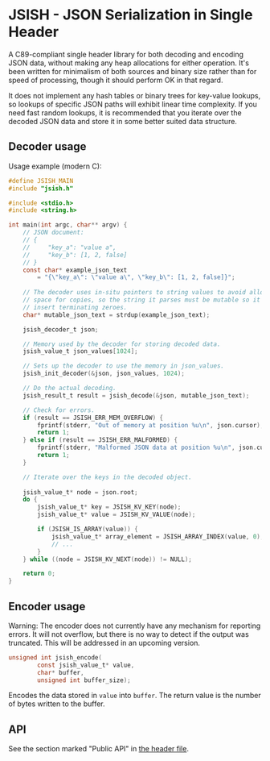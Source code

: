 # JSISH - JSON Serialization in Single Header

A C89-compliant single header library for both decoding and encoding JSON data,
without making any heap allocations for either operation. It's been written for
minimalism of both sources and binary size rather than for speed of processing,
though it should perform OK in that regard.

It does not implement any hash tables or binary trees for key-value lookups, so
lookups of specific JSON paths will exhibit linear time complexity. If you need
fast random lookups, it is recommended that you iterate over the decoded JSON
data and store it in some better suited data structure.

## Decoder usage

Usage example (modern C):

```c
#define JSISH_MAIN
#include "jsish.h"

#include <stdio.h>
#include <string.h>

int main(int argc, char** argv) {
    // JSON document:
    // {
    //     "key_a": "value a",
    //     "key_b": [1, 2, false]
    // }
    const char* example_json_text
        = "{\"key_a\": \"value a\", \"key_b\": [1, 2, false]}";
    
    // The decoder uses in-situ pointers to string values to avoid allocating
    // space for copies, so the string it parses must be mutable so it can
    // insert terminating zeroes.
    char* mutable_json_text = strdup(example_json_text);

    jsish_decoder_t json;

    // Memory used by the decoder for storing decoded data.
    jsish_value_t json_values[1024];

    // Sets up the decoder to use the memory in json_values.
    jsish_init_decoder(&json, json_values, 1024);

    // Do the actual decoding.
    jsish_result_t result = jsish_decode(&json, mutable_json_text);

    // Check for errors.
    if (result == JSISH_ERR_MEM_OVERFLOW) {
        fprintf(stderr, "Out of memory at position %u\n", json.cursor);
        return 1;
    } else if (result == JSISH_ERR_MALFORMED) {
        fprintf(stderr, "Malformed JSON data at position %u\n", json.cursor);
        return 1;
    }

    // Iterate over the keys in the decoded object.
    
    jsish_value_t* node = json.root;
    do {
        jsish_value_t* key = JSISH_KV_KEY(node);
        jsish_value_t* value = JSISH_KV_VALUE(node);

        if (JSISH_IS_ARRAY(value)) {
            jsish_value_t* array_element = JSISH_ARRAY_INDEX(value, 0);
            // ...
        }
    } while ((node = JSISH_KV_NEXT(node)) != NULL);

    return 0;
}
```

## Encoder usage

Warning: The encoder does not currently have any mechanism for reporting
errors. It will not overflow, but there is no way to detect if the output was
truncated. This will be addressed in an upcoming version.

```c
unsigned int jsish_encode(
		const jsish_value_t* value,
		char* buffer,
		unsigned int buffer_size);
```

Encodes the data stored in `value` into `buffer`. The return value is the number
of bytes written to the buffer.

## API

See the section marked "Public API" in [the header file](jsish.h).

